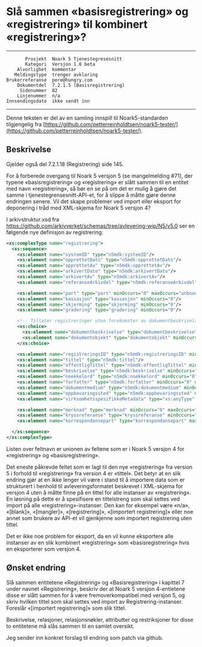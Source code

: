 Slå sammen «basisregistrering» og «registrering» til kombinert «registrering»?
==============================================================================

 ------------------  ---------------------------------
           Prosjekt  Noark 5 Tjenestegresesnitt
           Kategori  Versjon 1.0 beta
        Alvorlighet  kommentar
       Meldingstype  trenger avklaring
    Brukerreferanse  pere@hungry.com
        Dokumentdel  7.2.1.5 (Basisregistrering)
         Sidenummer  82
        Linjenummer  n/a
    Innsendingsdato  ikke sendt inn
 ------------------  ---------------------------------

Denne teksten er del av en samling innspill til Noark5-standarden
tilgjengelig fra
[https://github.com/petterreinholdtsen/noark5-tester/](https://github.com/petterreinholdtsen/noark5-tester/).

Beskrivelse
-----------

Gjelder også del 7.2.1.18 (Registrering) side 145.

For å forberede overgang til Noark 5 versjon 5 (se mangelmelding #71),
der typene «basisregistrering» og «registrering» er slått sammen til
en entitet med navn «registrering», så bør en se på om det er mulig å
gjøre det samme i tjenestegrensesnitt-API-et, for å slippe å måtte
gjøre denne endringen senere.  Vil det skape problemer ved import
eller eksport for deponering i tråd med XML-skjema for Noark 5 versjon
4?

I arkivstruktur.xsd fra
https://github.com/arkivverket/schemas/tree/avlevering-wip/N5/v5.0 ser
en følgende nye definisjon av registrering:


```XML
<xs:complexType name="registrering">
  <xs:sequence>
    <xs:element name="systemID" type="n5mdk:systemID"/>
    <xs:element name="opprettetDato" type="n5mdk:opprettetDato"/>
    <xs:element name="opprettetAv" type="n5mdk:opprettetAv"/>
    <xs:element name="arkivertDato" type="n5mdk:arkivertDato"/>
    <xs:element name="arkivertAv" type="n5mdk:arkivertAv"/>
    <xs:element name="referanseArkivdel" type="n5mdk:referanseArkivdel" minOccurs="0" maxOccurs="unbounded"/>

    <xs:element name="part" type="part" minOccurs="0" maxOccurs="unbounded"/>
    <xs:element name="kassasjon" type="kassasjon" minOccurs="0"/>
    <xs:element name="skjerming" type="skjerming" minOccurs="0"/>
    <xs:element name="gradering" type="gradering" minOccurs="0"/>

    <!-- Tillater registreringer uten forekomster av dokumentbeskrivelse og dokumentobjekt -->
    <xs:choice>
      <xs:element name="dokumentbeskrivelse" type="dokumentbeskrivelse" minOccurs="0" maxOccurs="unbounded"/>
      <xs:element name="dokumentobjekt" type="dokumentobjekt" minOccurs="0" maxOccurs="unbounded"/>
    </xs:choice>

    <xs:element name="registreringsID" type="n5mdk:registreringsID" minOccurs="0"/>
    <xs:element name="tittel" type="n5mdk:tittel"/>
    <xs:element name="offentligTittel" type="n5mdk:offentligTittel" minOccurs="0"/>
    <xs:element name="beskrivelse" type="n5mdk:beskrivelse" minOccurs="0"/>
    <xs:element name="noekkelord" type="n5mdk:noekkelord" minOccurs="0" maxOccurs="unbounded"/>
    <xs:element name="forfatter" type="n5mdk:forfatter" minOccurs="0" maxOccurs="unbounded"/>
    <xs:element name="dokumentmedium" type="n5mdk:dokumentmedium" minOccurs="0"/>
    <xs:element name="oppbevaringssted" type="n5mdk:oppbevaringssted" minOccurs="0" maxOccurs="unbounded"/>
    <xs:element name="virksomhetsspesifikkeMetadata" type="xs:anyType" minOccurs="0"/>

    <xs:element name="merknad" type="merknad" minOccurs="0" maxOccurs="unbounded"/>
    <xs:element name="kryssreferanse" type="kryssreferanse" minOccurs="0" maxOccurs="unbounded"/>
    <xs:element name="korrespondansepart" type="korrespondansepart" maxOccurs="unbounded"/>

  </xs:sequence>
</xs:complexType>
```

Listen over feltnavn er unionen av feltene som er i Noark 5 versjon 4
for «registrering» og «basisregistrering».

Det eneste påkrevde feltet som er lagt til den nye «registrering» fra
version 5 i forhold til «registrering» fra version 4 er «tittel».  Det
betyr at en slik endring gjør at en ikke lenger vil være i stand til å
importere data som er strukturert i henhold til avleveringsformatet
beskrevet i XML-skjema for versjon 4 uten å måtte finne på en tittel
for alle instanser av «registrering».  En løsning på dette er å
spesifisere en tittelstreng som skal settes ved import på alle
«registrering»-instanser.  Den kan for eksempel være «n/a», «[blank]»,
«[mangler]», «[registrering]», «[importert registrering]» eller noe
annet som brukere av API-et vil gjenkjenne som importert registrering
uten tittel.

Det er ikke noe problem for eksport, da en vil kunne eksportere alle
instanser av en slik kombinert «registrering» som «basisregistrering»
hvis en eksporterer som versjon 4.

Ønsket endring
--------------

Slå sammen entitetene «Registrering» og «Basisregistrering» i kapittel
7 under navnet «Registrering», beskriv der at Noark 5 versjon
4-entietene disse er slått sammen for å være fremoverkompatibel med
versjon 5, og skriv hvilken tittel som skal settes ved import av
Registrering-instanser.  Foreslår «[importert registrering]» som slik
tittel.

Beskrivelse, relasjoner, relasjonsnøkler, attributter og restriksjoner
for disse to entitetene må slås sammen til en samlet oversikt.

Jeg sender inn konkret forslag til endring som patch via github.

